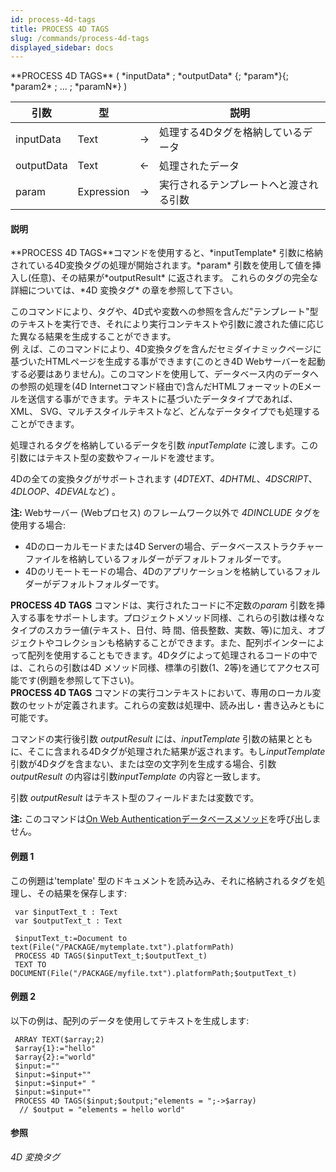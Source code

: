 ```yaml
---
id: process-4d-tags
title: PROCESS 4D TAGS
slug: /commands/process-4d-tags
displayed_sidebar: docs
---
```


<!--REF #_command_.PROCESS 4D TAGS.Syntax-->**PROCESS 4D TAGS** ( *inputData* ; *outputData* {; *param*}{; *param2* ; ... ; *paramN*} )<!-- END REF-->
<!--REF #_command_.PROCESS 4D TAGS.Params-->
| 引数 | 型 |  | 説明 |
| --- | --- | --- | --- |
| inputData | Text | &#8594;  | 処理する4Dタグを格納しているデータ |
| outputData | Text | &#8592; | 処理されたデータ |
| param | Expression | &#8594;  | 実行されるテンプレートへと渡される引数 |

<!-- END REF-->

#### 説明 

<!--REF #_command_.PROCESS 4D TAGS.Summary-->**PROCESS 4D TAGS**コマンドを使用すると、*inputTemplate* 引数に格納されている4D変換タグの処理が開始されます。<!-- END REF-->*param* 引数を使用して値を挿入し(任意)、その結果が*outputResult* に返されます。 これらのタグの完全な詳細については、*4D 変換タグ* の章を参照して下さい。

このコマンドにより、タグや、4D式や変数への参照を含んだ"テンプレート"型のテキストを実行でき、それにより実行コンテキストや引数に渡された値に応じた異なる結果を生成することができます。  
例 えば、このコマンドにより、4D変換タグを含んだセミダイナミックページに基づいたHTMLページを生成する事ができます(このとき4D Webサーバーを起動する必要はありません)。このコマンドを使用して、データベース内のデータへの参照の処理を(4D Internetコマンド経由で)含んだHTMLフォーマットのEメールを送信する事ができます。テキストに基づいたデータタイプであれば、XML、 SVG、マルチスタイルテキストなど、どんなデータタイプでも処理することができます。

処理されるタグを格納しているデータを引数 *inputTemplate* に渡します。この引数にはテキスト型の変数やフィールドを渡せます。

4Dの全ての変換タグがサポートされます (*4DTEXT*、*4DHTML*、*4DSCRIPT*、*4DLOOP*、*4DEVAL*など) 。

**注:** Webサーバー (Webプロセス) のフレームワーク以外で *4DINCLUDE* タグを使用する場合:

* 4Dのローカルモードまたは4D Serverの場合、データベースストラクチャーファイルを格納しているフォルダーがデフォルトフォルダーです。
* 4Dのリモートモードの場合、4Dのアプリケーションを格納しているフォルダーがデフォルトフォルダーです。

**PROCESS 4D TAGS** コマンドは、実行されたコードに不定数の*param* 引数を挿入する事をサポートします。プロジェクトメソッド同様、これらの引数は様々なタイプのスカラー値(テキスト、日付、時 間、倍長整数、実数、等)に加え、オブジェクトやコレクションも格納することができます。また、配列ポインターによって配列を使用することもできます。4Dタグによって処理されるコードの中では、これらの引数は4D メソッド同様、標準の引数($1、$2等)を通じてアクセス可能です(例題を参照して下さい)。  
**PROCESS 4D TAGS** コマンドの実行コンテキストにおいて、専用のローカル変数のセットが定義されます。これらの変数は処理中、読み出し・書き込みともに可能です。

コマンドの実行後引数 *outputResult* には、*inputTemplate* 引数の結果とともに、そこに含まれる4Dタグが処理された結果が返されます。もし*inputTemplate* 引数が4Dタグを含まない、または空の文字列を生成する場合、引数 *outputResult* の内容は引数*inputTemplate* の内容と一致します。

引数 *outputResult* はテキスト型のフィールドまたは変数です。

**注:** このコマンドは[On Web Authenticationデータベースメソッド](on-web-authentication-database-method.md)を呼び出しません。

#### 例題 1 

この例題は'template' 型のドキュメントを読み込み、それに格納されるタグを処理し、その結果を保存します:

```4d
 var $inputText_t : Text
 var $outputText_t : Text
 
 $inputText_t:=Document to text(File("/PACKAGE/mytemplate.txt").platformPath)
 PROCESS 4D TAGS($inputText_t;$outputText_t)
 TEXT TO DOCUMENT(File("/PACKAGE/myfile.txt").platformPath;$outputText_t)
```

#### 例題 2 

以下の例は、配列のデータを使用してテキストを生成します:

```4d
 ARRAY TEXT($array;2)
 $array{1}:="hello"
 $array{2}:="world"
 $input:=""
 $input:=$input+""
 $input:=$input+" "
 $input:=$input+""
 PROCESS 4D TAGS($input;$output;"elements = ";->$array)
  // $output = "elements = hello world"
```

#### 参照 

*4D 変換タグ*  